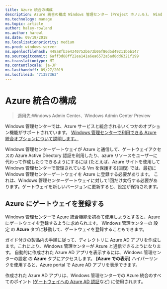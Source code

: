 ```yaml
---
title: Azure 統合の構成
description: Azure 統合の構成 Windows 管理センター (Project ホノルル)。 Windows 管理センターゲートウェイを Azure に接続しています。
ms.technology: manage
ms.topic: article
author: haley-rowland
ms.author: harowl
ms.date: 09/19/2018
ms.localizationpriority: medium
ms.prod: windows-server
ms.openlocfilehash: 448a8fb3e4340752b673b06f86d5d49211b6b147
ms.sourcegitcommit: 6aff3d88ff22ea141a6ea6572a5ad8dd6321f199
ms.translationtype: MT
ms.contentlocale: ja-JP
ms.lasthandoff: 09/27/2019
ms.locfileid: "71357363"
---
```

# <a name="configuring-azure-integration"></a>Azure 統合の構成

>適用先:Windows Admin Center、Windows Admin Center Preview

Windows 管理センターでは、Azure サービスと統合されるいくつかのオプション機能がサポートされています。 [Windows 管理センターで利用できる Azure 統合オプションについて説明します。](../plan/azure-integration-options.md)

Windows 管理センターゲートウェイが Azure と通信して、ゲートウェイアクセスの Azure Active Directory 認証を利用したり、azure リソースをユーザーに代わって作成したりできるようにするには (たとえば、Azure サイトを使用して Windows 管理センターで管理されている Vm を保護する)回復) では、最初に Windows 管理センターゲートウェイを Azure に登録する必要があります。 これは、Windows 管理センターゲートウェイに対して1回だけ実行する必要があります。ゲートウェイを新しいバージョンに更新すると、設定が保持されます。

## <a name="register-your-gateway-with-azure"></a>Azure にゲートウェイを登録する

Windows 管理センターで Azure 統合機能を初めて使用しようとすると、Azure にゲートウェイを登録するように求められます。 Windows 管理センターの 設定 の  **Azure** タブに移動して、ゲートウェイを登録することもできます。

ガイド付きの製品内の手順に従って、ディレクトリに Azure AD アプリを作成します。これにより、Windows 管理センターが Azure と通信できるようになります。 自動的に作成された Azure AD アプリを表示するには、Windows 管理センターの設定 の  **Azure** タブにアクセスします。 **[Azure での表示]** ハイパーリンクを使用すると、Azure portal で Azure AD アプリを表示できます。 

作成された Azure AD アプリは、Windows 管理センターでの Azure 統合のすべてのポイント ([ゲートウェイへの Azure AD 認証](../configure/user-access-control.md#azure-active-directory)など) に使用されます。